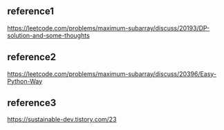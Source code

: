 ## reference1
https://leetcode.com/problems/maximum-subarray/discuss/20193/DP-solution-and-some-thoughts
## reference2
https://leetcode.com/problems/maximum-subarray/discuss/20396/Easy-Python-Way
## reference3
https://sustainable-dev.tistory.com/23
